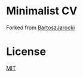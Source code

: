 # Minimalist CV

Forked from [BartoszJarocki](https://github.com/BartoszJarocki/cv.git)

# License

[MIT](https://choosealicense.com/licenses/mit/)
